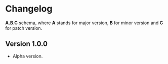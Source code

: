 # Changelog

**A.B.C** schema, where **A** stands for major version, **B** for minor version and **C** for patch version.

## Version 1.0.0

- Alpha version.
